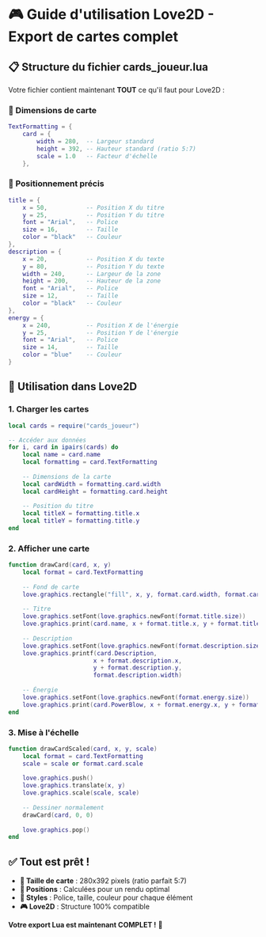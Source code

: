 # 🎮 Guide d'utilisation Love2D - Export de cartes complet

## 📋 Structure du fichier cards_joueur.lua

Votre fichier contient maintenant **TOUT** ce qu'il faut pour Love2D :

### 📐 Dimensions de carte
```lua
TextFormatting = {
    card = {
        width = 280,  -- Largeur standard
        height = 392, -- Hauteur standard (ratio 5:7)
        scale = 1.0   -- Facteur d'échelle
    },
```

### 📍 Positionnement précis
```lua
title = {
    x = 50,           -- Position X du titre
    y = 25,           -- Position Y du titre
    font = "Arial",   -- Police
    size = 16,        -- Taille
    color = "black"   -- Couleur
},
description = {
    x = 20,           -- Position X du texte
    y = 80,           -- Position Y du texte
    width = 240,      -- Largeur de la zone
    height = 200,     -- Hauteur de la zone
    font = "Arial",   -- Police
    size = 12,        -- Taille
    color = "black"   -- Couleur
},
energy = {
    x = 240,          -- Position X de l'énergie
    y = 25,           -- Position Y de l'énergie
    font = "Arial",   -- Police
    size = 14,        -- Taille
    color = "blue"    -- Couleur
}
```

## 🎯 Utilisation dans Love2D

### 1. Charger les cartes
```lua
local cards = require("cards_joueur")

-- Accéder aux données
for i, card in ipairs(cards) do
    local name = card.name
    local formatting = card.TextFormatting
    
    -- Dimensions de la carte
    local cardWidth = formatting.card.width
    local cardHeight = formatting.card.height
    
    -- Position du titre
    local titleX = formatting.title.x
    local titleY = formatting.title.y
end
```

### 2. Afficher une carte
```lua
function drawCard(card, x, y)
    local format = card.TextFormatting
    
    -- Fond de carte
    love.graphics.rectangle("fill", x, y, format.card.width, format.card.height)
    
    -- Titre
    love.graphics.setFont(love.graphics.newFont(format.title.size))
    love.graphics.print(card.name, x + format.title.x, y + format.title.y)
    
    -- Description
    love.graphics.setFont(love.graphics.newFont(format.description.size))
    love.graphics.printf(card.Description, 
                        x + format.description.x, 
                        y + format.description.y, 
                        format.description.width)
    
    -- Énergie
    love.graphics.setFont(love.graphics.newFont(format.energy.size))
    love.graphics.print(card.PowerBlow, x + format.energy.x, y + format.energy.y)
end
```

### 3. Mise à l'échelle
```lua
function drawCardScaled(card, x, y, scale)
    local format = card.TextFormatting
    scale = scale or format.card.scale
    
    love.graphics.push()
    love.graphics.translate(x, y)
    love.graphics.scale(scale, scale)
    
    -- Dessiner normalement
    drawCard(card, 0, 0)
    
    love.graphics.pop()
end
```

## ✅ Tout est prêt !

- **📐 Taille de carte** : 280x392 pixels (ratio parfait 5:7)
- **📍 Positions** : Calculées pour un rendu optimal
- **🎨 Styles** : Police, taille, couleur pour chaque élément
- **🎮 Love2D** : Structure 100% compatible

**Votre export Lua est maintenant COMPLET !** 🎉
